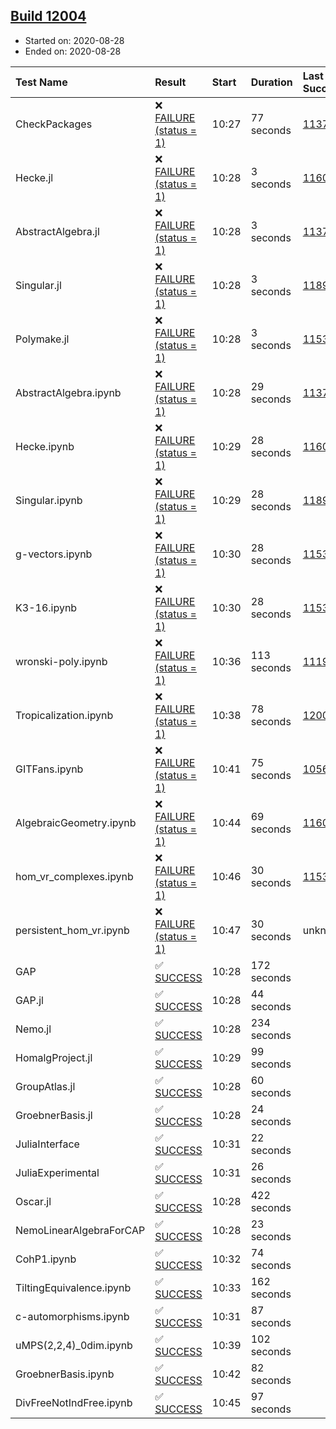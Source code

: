 ## [Build 12004](https://oscarci.mathematik.uni-kl.de/job/oscar/12004/)

* Started on: 2020-08-28
* Ended on: 2020-08-28

| Test Name    | Result | Start | Duration | Last Success | First Failure |
|:-------------|:-------|:------|:---------|:-------------|:--------------|
| CheckPackages | ❌ [FAILURE (status = 1)](https://oscarci.mathematik.uni-kl.de/job/oscar/12004/artifact/logs/build-12004/CheckPackages.log) | 10:27 | 77 seconds | [11376](https://oscarci.mathematik.uni-kl.de/job/oscar/11376/) | [11377](https://oscarci.mathematik.uni-kl.de/job/oscar/11377/) |
| Hecke.jl | ❌ [FAILURE (status = 1)](https://oscarci.mathematik.uni-kl.de/job/oscar/12004/artifact/logs/build-12004/Hecke.jl.log) | 10:28 | 3 seconds | [11602](https://oscarci.mathematik.uni-kl.de/job/oscar/11602/) | [11603](https://oscarci.mathematik.uni-kl.de/job/oscar/11603/) |
| AbstractAlgebra.jl | ❌ [FAILURE (status = 1)](https://oscarci.mathematik.uni-kl.de/job/oscar/12004/artifact/logs/build-12004/AbstractAlgebra.jl.log) | 10:28 | 3 seconds | [11376](https://oscarci.mathematik.uni-kl.de/job/oscar/11376/) | [11377](https://oscarci.mathematik.uni-kl.de/job/oscar/11377/) |
| Singular.jl | ❌ [FAILURE (status = 1)](https://oscarci.mathematik.uni-kl.de/job/oscar/12004/artifact/logs/build-12004/Singular.jl.log) | 10:28 | 3 seconds | [11893](https://oscarci.mathematik.uni-kl.de/job/oscar/11893/) | [11894](https://oscarci.mathematik.uni-kl.de/job/oscar/11894/) |
| Polymake.jl | ❌ [FAILURE (status = 1)](https://oscarci.mathematik.uni-kl.de/job/oscar/12004/artifact/logs/build-12004/Polymake.jl.log) | 10:28 | 3 seconds | [11532](https://oscarci.mathematik.uni-kl.de/job/oscar/11532/) | [11533](https://oscarci.mathematik.uni-kl.de/job/oscar/11533/) |
| AbstractAlgebra.ipynb | ❌ [FAILURE (status = 1)](https://oscarci.mathematik.uni-kl.de/job/oscar/12004/artifact/logs/build-12004/AbstractAlgebra.ipynb.log) | 10:28 | 29 seconds | [11376](https://oscarci.mathematik.uni-kl.de/job/oscar/11376/) | [11377](https://oscarci.mathematik.uni-kl.de/job/oscar/11377/) |
| Hecke.ipynb | ❌ [FAILURE (status = 1)](https://oscarci.mathematik.uni-kl.de/job/oscar/12004/artifact/logs/build-12004/Hecke.ipynb.log) | 10:29 | 28 seconds | [11602](https://oscarci.mathematik.uni-kl.de/job/oscar/11602/) | [11603](https://oscarci.mathematik.uni-kl.de/job/oscar/11603/) |
| Singular.ipynb | ❌ [FAILURE (status = 1)](https://oscarci.mathematik.uni-kl.de/job/oscar/12004/artifact/logs/build-12004/Singular.ipynb.log) | 10:29 | 28 seconds | [11893](https://oscarci.mathematik.uni-kl.de/job/oscar/11893/) | [11894](https://oscarci.mathematik.uni-kl.de/job/oscar/11894/) |
| g-vectors.ipynb | ❌ [FAILURE (status = 1)](https://oscarci.mathematik.uni-kl.de/job/oscar/12004/artifact/logs/build-12004/g-vectors.ipynb.log) | 10:30 | 28 seconds | [11532](https://oscarci.mathematik.uni-kl.de/job/oscar/11532/) | [11533](https://oscarci.mathematik.uni-kl.de/job/oscar/11533/) |
| K3-16.ipynb | ❌ [FAILURE (status = 1)](https://oscarci.mathematik.uni-kl.de/job/oscar/12004/artifact/logs/build-12004/K3-16.ipynb.log) | 10:30 | 28 seconds | [11532](https://oscarci.mathematik.uni-kl.de/job/oscar/11532/) | [11533](https://oscarci.mathematik.uni-kl.de/job/oscar/11533/) |
| wronski-poly.ipynb | ❌ [FAILURE (status = 1)](https://oscarci.mathematik.uni-kl.de/job/oscar/12004/artifact/logs/build-12004/wronski-poly.ipynb.log) | 10:36 | 113 seconds | [11192](https://oscarci.mathematik.uni-kl.de/job/oscar/11192/) | [11193](https://oscarci.mathematik.uni-kl.de/job/oscar/11193/) |
| Tropicalization.ipynb | ❌ [FAILURE (status = 1)](https://oscarci.mathematik.uni-kl.de/job/oscar/12004/artifact/logs/build-12004/Tropicalization.ipynb.log) | 10:38 | 78 seconds | [12003](https://oscarci.mathematik.uni-kl.de/job/oscar/12003/) | [12004](https://oscarci.mathematik.uni-kl.de/job/oscar/12004/) |
| GITFans.ipynb | ❌ [FAILURE (status = 1)](https://oscarci.mathematik.uni-kl.de/job/oscar/12004/artifact/logs/build-12004/GITFans.ipynb.log) | 10:41 | 75 seconds | [10566](https://oscarci.mathematik.uni-kl.de/job/oscar/10566/) | [10567](https://oscarci.mathematik.uni-kl.de/job/oscar/10567/) |
| AlgebraicGeometry.ipynb | ❌ [FAILURE (status = 1)](https://oscarci.mathematik.uni-kl.de/job/oscar/12004/artifact/logs/build-12004/AlgebraicGeometry.ipynb.log) | 10:44 | 69 seconds | [11602](https://oscarci.mathematik.uni-kl.de/job/oscar/11602/) | [11603](https://oscarci.mathematik.uni-kl.de/job/oscar/11603/) |
| hom_vr_complexes.ipynb | ❌ [FAILURE (status = 1)](https://oscarci.mathematik.uni-kl.de/job/oscar/12004/artifact/logs/build-12004/hom_vr_complexes.ipynb.log) | 10:46 | 30 seconds | [11532](https://oscarci.mathematik.uni-kl.de/job/oscar/11532/) | [11533](https://oscarci.mathematik.uni-kl.de/job/oscar/11533/) |
| persistent_hom_vr.ipynb | ❌ [FAILURE (status = 1)](https://oscarci.mathematik.uni-kl.de/job/oscar/12004/artifact/logs/build-12004/persistent_hom_vr.ipynb.log) | 10:47 | 30 seconds | unknown | unknown |
| GAP | ✅ [SUCCESS](https://oscarci.mathematik.uni-kl.de/job/oscar/12004/artifact/logs/build-12004/GAP.log) | 10:28 | 172 seconds |  |  |
| GAP.jl | ✅ [SUCCESS](https://oscarci.mathematik.uni-kl.de/job/oscar/12004/artifact/logs/build-12004/GAP.jl.log) | 10:28 | 44 seconds |  |  |
| Nemo.jl | ✅ [SUCCESS](https://oscarci.mathematik.uni-kl.de/job/oscar/12004/artifact/logs/build-12004/Nemo.jl.log) | 10:28 | 234 seconds |  |  |
| HomalgProject.jl | ✅ [SUCCESS](https://oscarci.mathematik.uni-kl.de/job/oscar/12004/artifact/logs/build-12004/HomalgProject.jl.log) | 10:29 | 99 seconds |  |  |
| GroupAtlas.jl | ✅ [SUCCESS](https://oscarci.mathematik.uni-kl.de/job/oscar/12004/artifact/logs/build-12004/GroupAtlas.jl.log) | 10:28 | 60 seconds |  |  |
| GroebnerBasis.jl | ✅ [SUCCESS](https://oscarci.mathematik.uni-kl.de/job/oscar/12004/artifact/logs/build-12004/GroebnerBasis.jl.log) | 10:28 | 24 seconds |  |  |
| JuliaInterface | ✅ [SUCCESS](https://oscarci.mathematik.uni-kl.de/job/oscar/12004/artifact/logs/build-12004/JuliaInterface.log) | 10:31 | 22 seconds |  |  |
| JuliaExperimental | ✅ [SUCCESS](https://oscarci.mathematik.uni-kl.de/job/oscar/12004/artifact/logs/build-12004/JuliaExperimental.log) | 10:31 | 26 seconds |  |  |
| Oscar.jl | ✅ [SUCCESS](https://oscarci.mathematik.uni-kl.de/job/oscar/12004/artifact/logs/build-12004/Oscar.jl.log) | 10:28 | 422 seconds |  |  |
| NemoLinearAlgebraForCAP | ✅ [SUCCESS](https://oscarci.mathematik.uni-kl.de/job/oscar/12004/artifact/logs/build-12004/NemoLinearAlgebraForCAP.log) | 10:28 | 23 seconds |  |  |
| CohP1.ipynb | ✅ [SUCCESS](https://oscarci.mathematik.uni-kl.de/job/oscar/12004/artifact/logs/build-12004/CohP1.ipynb.log) | 10:32 | 74 seconds |  |  |
| TiltingEquivalence.ipynb | ✅ [SUCCESS](https://oscarci.mathematik.uni-kl.de/job/oscar/12004/artifact/logs/build-12004/TiltingEquivalence.ipynb.log) | 10:33 | 162 seconds |  |  |
| c-automorphisms.ipynb | ✅ [SUCCESS](https://oscarci.mathematik.uni-kl.de/job/oscar/12004/artifact/logs/build-12004/c-automorphisms.ipynb.log) | 10:31 | 87 seconds |  |  |
| uMPS(2,2,4)_0dim.ipynb | ✅ [SUCCESS](https://oscarci.mathematik.uni-kl.de/job/oscar/12004/artifact/logs/build-12004/uMPS-2-2-4-_0dim.ipynb.log) | 10:39 | 102 seconds |  |  |
| GroebnerBasis.ipynb | ✅ [SUCCESS](https://oscarci.mathematik.uni-kl.de/job/oscar/12004/artifact/logs/build-12004/GroebnerBasis.ipynb.log) | 10:42 | 82 seconds |  |  |
| DivFreeNotIndFree.ipynb | ✅ [SUCCESS](https://oscarci.mathematik.uni-kl.de/job/oscar/12004/artifact/logs/build-12004/DivFreeNotIndFree.ipynb.log) | 10:45 | 97 seconds |  |  |
